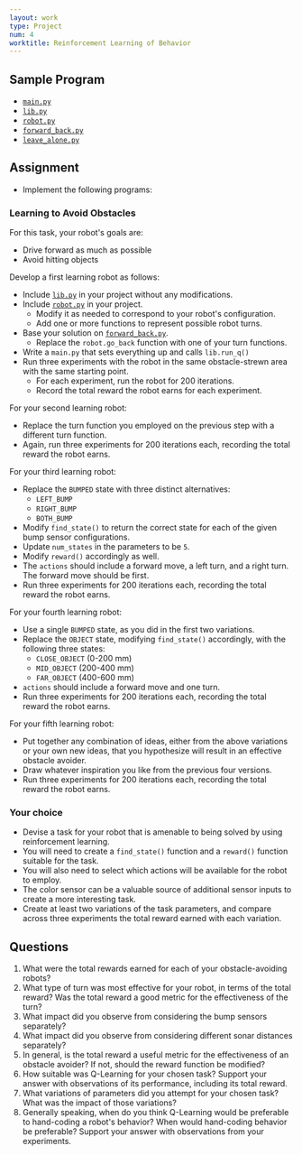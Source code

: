 ```yaml
---
layout: work
type: Project
num: 4
worktitle: Reinforcement Learning of Behavior
---
```


## Sample Program

* [`main.py`]({{site.baseurl}}/assets/programs/qlearning/main.py)
* [`lib.py`]({{site.baseurl}}/assets/programs/qlearning/lib.py)
* [`robot.py`]({{site.baseurl}}/assets/programs/qlearning/robot.py)
* [`forward_back.py`]({{site.baseurl}}/assets/programs/qlearning/forward_back.py)
* [`leave_alone.py`]({{site.baseurl}}/assets/programs/qlearning/leave_alone.py)


## Assignment

* Implement the following programs: 

### Learning to Avoid Obstacles

For this task, your robot's goals are:
* Drive forward as much as possible
* Avoid hitting objects

Develop a first learning robot as follows:
* Include [`lib.py`]({{site.baseurl}}/assets/programs/qlearning/lib.py) in 
  your project without any modifications.
* Include [`robot.py`]({{site.baseurl}}/assets/programs/qlearning/robot.py)
  in your project. 
  * Modify it as needed to correspond to your robot's configuration.
  * Add one or more functions to represent possible robot turns.
* Base your solution on [`forward_back.py`]({{site.baseurl}}/assets/programs/qlearning/forward_back.py).
  * Replace the `robot.go_back` function with one of your turn functions.
* Write a `main.py` that sets everything up and calls `lib.run_q()`
* Run three experiments with the robot in the same obstacle-strewn 
  area with the same starting point.
  * For each experiment, run the robot for 200 iterations.
  * Record the total reward the robot earns for each experiment.

For your second learning robot:
* Replace the turn function you employed on the previous step with 
  a different turn function.
* Again, run three experiments for 200 iterations each, recording
  the total reward the robot earns.
  
For your third learning robot:
* Replace the `BUMPED` state with three distinct alternatives:
  * `LEFT_BUMP`
  * `RIGHT_BUMP`
  * `BOTH_BUMP`
* Modify `find_state()` to return the correct state for each of
  the given bump sensor configurations.
* Update `num_states` in the parameters to be `5`.
* Modify `reward()` accordingly as well.
* The `actions` should include a forward move, a left turn, and a 
  right turn. The forward move should be first.
* Run three experiments for 200 iterations each, recording the total
  reward the robot earns.

For your fourth learning robot:
* Use a single `BUMPED` state, as you did in the first two variations.
* Replace the `OBJECT` state, modifying `find_state()` accordingly, with the following three states:
  * `CLOSE_OBJECT` (0-200 mm)
  * `MID_OBJECT` (200-400 mm)
  * `FAR_OBJECT` (400-600 mm)
* `actions` should include a forward move and one turn.
* Run three experiments for 200 iterations each, recording the total
  reward the robot earns.
  
For your fifth learning robot:
* Put together any combination of ideas, either from the above variations or
  your own new ideas, that you hypothesize will result 
  in an effective obstacle avoider.
* Draw whatever inspiration you like from the previous four versions.
* Run three experiments for 200 iterations each, recording the total
  reward the robot earns.

### Your choice
* Devise a task for your robot that is amenable to being solved by 
  using reinforcement learning.
* You will need to create a `find_state()` function and a `reward()`
  function suitable for the task.
* You will also need to select which actions will be available for
  the robot to employ.
* The color sensor can be a valuable source of additional sensor inputs
  to create a more interesting task.
* Create at least two variations of the task parameters, and compare
  across three experiments the total reward earned with each variation.

## Questions
1. What were the total rewards earned for each of your obstacle-avoiding
robots?
2. What type of turn was most effective for your robot, in terms of the total
reward? Was the total reward a good metric for the effectiveness of
the turn?
3. What impact did you observe from considering the bump sensors 
separately?
4. What impact did you observe from considering different sonar 
distances separately?
5. In general, is the total reward a useful metric for the effectiveness
of an obstacle avoider? If not, should the reward function be modified?
6. How suitable was Q-Learning for your chosen task? Support your answer
with observations of its performance, including its total reward.
7. What variations of parameters did you attempt for your chosen task?
What was the impact of those variations?
8. Generally speaking, when do you think Q-Learning would be preferable
to hand-coding a robot's behavior? When would hand-coding behavior
be preferable? Support your answer with observations from your
experiments.


